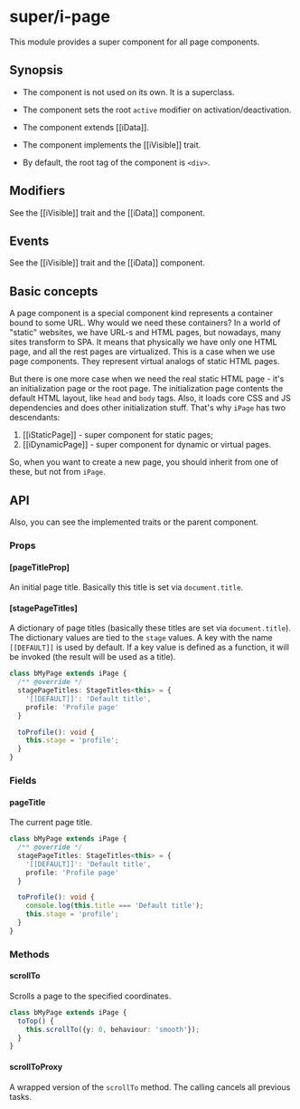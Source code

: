 # super/i-page

This module provides a super component for all page components.

## Synopsis

* The component is not used on its own. It is a superclass.

* The component sets the root `active` modifier on activation/deactivation.

* The component extends [[iData]].

* The component implements the [[iVisible]] trait.

* By default, the root tag of the component is `<div>`.

## Modifiers

See the [[iVisible]] trait and the [[iData]] component.

## Events

See the [[iVisible]] trait and the [[iData]] component.

## Basic concepts

A page component is a special component kind represents a container bound to some URL.
Why would we need these containers? In a world of "static" websites, we have URL-s and HTML pages,
but nowadays, many sites transform to SPA. It means that physically we have only one HTML page, and all the rest pages are virtualized.
This is a case when we use page components. They represent virtual analogs of static HTML pages.

But there is one more case when we need the real static HTML page - it's an initialization page or the root page.
The initialization page contents the default HTML layout, like `head` and `body` tags. Also,
it loads core CSS and JS dependencies and does other initialization stuff. That's why `iPage` has two descendants:

1. [[iStaticPage]] - super component for static pages;
2. [[iDynamicPage]] - super component for dynamic or virtual pages.

So, when you want to create a new page, you should inherit from one of these, but not from  `iPage`.

## API

Also, you can see the implemented traits or the parent component.

### Props

#### [pageTitleProp]

An initial page title. Basically this title is set via `document.title`.

#### [stagePageTitles]

A dictionary of page titles (basically these titles are set via `document.title`). The dictionary values are tied
to the `stage` values. A key with the name `[[DEFAULT]]` is used by default. If a key value is defined as a function,
it will be invoked (the result will be used as a title).

```typescript
class bMyPage extends iPage {
  /** @override */
  stagePageTitles: StageTitles<this> = {
    '[[DEFAULT]]': 'Default title',
    profile: 'Profile page'
  }

  toProfile(): void {
    this.stage = 'profile';
  }
}
```

### Fields

#### pageTitle

The current page title.

```typescript
class bMyPage extends iPage {
  /** @override */
  stagePageTitles: StageTitles<this> = {
    '[[DEFAULT]]': 'Default title',
    profile: 'Profile page'
  }

  toProfile(): void {
    console.log(this.title === 'Default title');
    this.stage = 'profile';
  }
}
```

### Methods

#### scrollTo

Scrolls a page to the specified coordinates.

```typescript
class bMyPage extends iPage {
  toTop() {
    this.scrollTo({y: 0, behaviour: 'smooth'});
  }
}
```

#### scrollToProxy

A wrapped version of the `scrollTo` method. The calling cancels all previous tasks.
